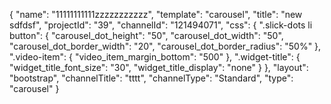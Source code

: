 {
    "name": "11111111111zzzzzzzzzzz",
    "template": "carousel",
    "title": "new sdfdsf",
    "projectId": "39",
    "channelId": "121494071",
    "css": {
        ".slick-dots li button": {
            "carousel_dot_height": "50",
            "carousel_dot_width": "50",
            "carousel_dot_border_width": "20",
            "carousel_dot_border_radius": "50%"
        },
        ".video-item": {
            "video_item_margin_bottom": "500"
        },
        ".widget-title": {
            "widget_title_font_size": "30",
            "widget_title_display": "none"
        }
    },
    "layout": "bootstrap",
    "channelTitle": "tttt",
    "channelType": "Standard",
    "type": "carousel"
}